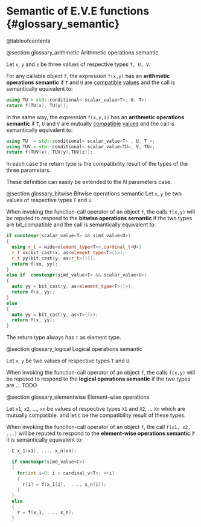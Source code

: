 Semantic of E.V.E functions {#glossary_semantic}
===========================

@tableofcontents

@section glossary_arithmetic Arithmetic operations semantic

Let `x`, `y` and `z` be three values of respective types `T, U, V`.

For any callable object `f`, the expression `f(x,y)` has an **arithmetic operations semantic**
if `T` and `U`  are [compatible](../../concepts.html#compatible) [values](../../concepts.html#value)
and the call is semantically equivalent to:

~~~~~~~~~~~~~~~~~~~~~~~~~~~~~~~~~~~~~~~~ c++
using TU = std::conditional< scalar_value<T>, U, T>;
return f(TU(x), TU(y));
~~~~~~~~~~~~~~~~~~~~~~~~~~~~~~~~~~~~~~~~

In the same way, the expression `f(x,y,z)` has an **arithmetic operations semantic**
if `T`, `U` and `V` are mutually [compatible](../../concepts/compatible.html)
[values](../../concepts/value.html) and the call is semantically equivalent to:

~~~~~~~~~~~~~~~~~~~~~~~~~~~~~~~~~~~~~~~~ c++
using TU  = std::conditional< scalar_value<T> , U, T >;
using TUV = std::conditional< scalar_value<TU>, V, TU>;
return f(TUV(x), TUV(y),TUV(z));
~~~~~~~~~~~~~~~~~~~~~~~~~~~~~~~~~~~~~~~~

In each case the return type is the compatibility result of the types of the three parameters.

These definition can easily be extended to the N parameters case.

@section glossary_bitwise Bitwise operations semantic
Let `x`, `y` be two values of respective types `T` and `U`.

When invoking the function-call operator of an object `f`,  the calls `f(x,y)`
will be reputed to respond to the **bitwise operations semantic**
if the two types are bit_compatible and the call is semantically equivalent to:

~~~~~~~~~~~~~~~~~~~~~~~~~~~~~~~~~~~~~~~~ c++
if constexpr(scalar_value<T> && simd_value<U>)
{
  using r_t = wide<element_type<T>>,cardinal_t<U>)
  r_t xx(bit_cast(x, as<element_type<T>()>);
  r_t yy(bit_cast(y, as<r_t>()));
  return f(xx, yy);
}
else if  constexpr(simd_value<T> && scalar_value<U>)
{
  auto yy = bit_cast(y, as<element_type<T>()>);
  return f(x, yy);
}
else
{
  auto yy = bit_cast(y, as<T>()>);
  return f(x, yy);
}
~~~~~~~~~~~~~~~~~~~~~~~~~~~~~~~~~~~~~~~~

The return type always has `T` as element type.

@section glossary_logical Logical operations semantic

Let `x`, `y` be two values of respective types `T` and `U`.

When invoking the function-call operator of an object `f`,  the calls `f(x,y)`
will be reputed to respond to the **logical operations semantic**
if the two types are ... TODO

@section glossary_elementwise Element-wise operations

Let `x1`, `x2`, ..., `xn` be  values of respective types `X1` and `X2`, ... `Xn` which are mutually compatible.
and let `C` be the compatibility result of these types.

When invoking the function-call operator of an object `f`, the call `f(x1, x2, ...)` will be reputed to
respond to the **element-wise operations semantic** if it is semantically equivalent to:

~~~~~~~~~~~~~~~~~~~~~~~~~~~~~~~~~~~~~~~~ c++
  C x_1(x1), ..., x_n(xn);

  if constexpr(simd_value<C>)
  {
    for(int i=0; i < cardinal_v<T>; ++i)
    {
      r[i] = f(x_1[i],  ..., x_n[i]);
    }
  }
  else
  {
    r = f(x_1, ..., x_n);
  }
~~~~~~~~~~~~~~~~~~~~~~~~~~~~~~~~~~~~~~~~
